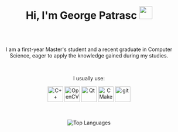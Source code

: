 <h1 align="center"><b>Hi, I'm George Patrasc</b> <img src="https://media.giphy.com/media/hvRJCLFzcasrR4ia7z/giphy.gif" width="35"></h1>
</br></br>
<p align="center">
  I am a first-year Master's student and a recent graduate in Computer Science, eager to apply the knowledge gained during my studies.
</p>
</br>
<p align="center">
I usually use:
</p>
<p align="center">
  <a href="https://www.cplusplus.com" target="_blank"><img alt="C++" height="42px" width="42px" src="https://raw.githubusercontent.com/rahul-jha98/github_readme_icons/main/language_and_tools/square/c++/c++.svg"></a>
  <a href="https://opencv.org/" target="_blank"><img src="https://github.com/opencv/opencv/wiki/logo/OpenCV_logo_no_text.png" alt="OpenCV" height="42px" width="42px"></a>
  <a href="https://qt.io" target="_blank"><img alt="Qt" height="42px" width="42px" src="https://upload.wikimedia.org/wikipedia/commons/0/0b/Qt_logo_2016.svg"></a>
  <a href="https://cmake.org/" target="_blank"><img alt="CMake" height="42px" width="42px" src="https://upload.wikimedia.org/wikipedia/commons/thumb/1/13/Cmake.svg/2048px-Cmake.svg.png"></a>
  <a href="https://git-scm.com/" target="_blank"><img src="https://raw.githubusercontent.com/rahul-jha98/github_readme_icons/main/language_and_tools/square/git-scm/git-scm.svg" alt="git" height="42px" width="42px"></a>
</p>
</br>
<p align="center">
  <img src="https://github-readme-stats.vercel.app/api/top-langs/?username=patrasc-george&layout=compact&theme=dark&size_weight=1&count_weight=0" alt="Top Languages">
</p>
